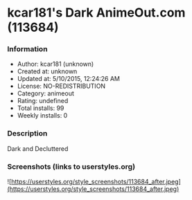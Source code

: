 # kcar181's Dark AnimeOut.com (113684)

### Information
- Author: kcar181 (unknown)
- Created at: unknown
- Updated at: 5/10/2015, 12:24:26 AM
- License: NO-REDISTRIBUTION
- Category: animeout
- Rating: undefined
- Total installs: 99
- Weekly installs: 0


### Description
Dark and Decluttered


### Screenshots (links to userstyles.org)
![https://userstyles.org/style_screenshots/113684_after.jpeg](https://userstyles.org/style_screenshots/113684_after.jpeg)


